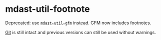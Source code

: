 # mdast-util-footnote

Deprecated: use [`mdast-util-gfm`][mdast-util-gfm] instead.
GFM now includes footnotes.

[Git][] is still intact and previous versions can still be used without warnings.

[git]: https://github.com/syntax-tree/mdast-util-footnote/tree/00a989c61dc58bb2d04ab5276b2c863f553c9f02

[mdast-util-gfm]: https://github.com/syntax-tree/mdast-util-gfm
